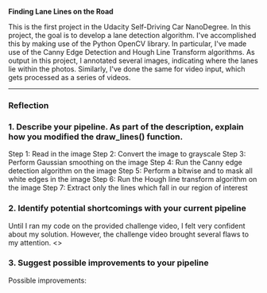 
**Finding Lane Lines on the Road**

This is the first project in the Udacity Self-Driving Car NanoDegree. In this project, the goal is to develop a lane detection algorithm. I've accomplished this by making use of the Python OpenCV library. In particular, I've made use of the Canny Edge Detection and Hough Line Transform algorithms. As output in this project, I annotated several images, indicating where the lanes lie within the photos. Similarly, I've done the same for video input, which gets processed as a series of videos. 


[//]: # (Image References)

[image1]: ./examples/grayscale.jpg "Grayscale"

---

### Reflection

### 1. Describe your pipeline. As part of the description, explain how you modified the draw_lines() function.

Step 1: Read in the image
Step 2: Convert the image to grayscale
Step 3: Perform Gaussian smoothing on the image
Step 4: Run the Canny edge detection algorithm on the image
Step 5: Perform a bitwise and to mask all white edges in the image
Step 6: Run the Hough line transform algorithm on the image
Step 7: Extract only the lines which fall in our region of interest 


### 2. Identify potential shortcomings with your current pipeline

Until I ran my code on the provided challenge video, I felt very confident about my solution. However, the challenge video brought several flaws to my attention. <<extrapolate>>


### 3. Suggest possible improvements to your pipeline

Possible improvements:

